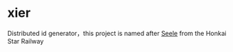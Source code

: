 # xier
Distributed id generator，this project is named after [Seele](https://hsr.hoyoverse.com/en-us/character?utm_source=hsrofficialweb&utm_medium=fab&utm_campaign=button&worldIndex=4&charIndex=3) from the Honkai Star Railway
